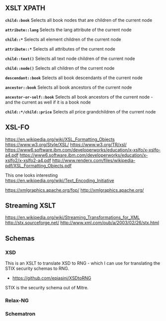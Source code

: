 
<!--
-->

XSLT XPATH
----------

**`child::book`**
Selects all book nodes that are children of the current node

**`attribute::lang`**
Selects the lang attribute of the current node

**`child::*`**
Selects all element children of the current node

**`attribute::*`**
Selects all attributes of the current node

**`child::text()`**
Selects all text node children of the current node

**`child::node()`**
Selects all children of the current node

**`descendant::book`**
Selects all book descendants of the current node

**`ancestor::book`**
Selects all book ancestors of the current node

**`ancestor-or-self::book`**
Selects all book ancestors of the current node - and the current as well if it is a book node

**`child::*/child::price`**
Selects all price grandchildren of the current node

XSL-FO
------

https://en.wikipedia.org/wiki/XSL_Formatting_Objects
https://www.w3.org/Style/XSL/
https://www.w3.org/TR/xsl/
https://www6.software.ibm.com/developerworks/education/x-xslfo/x-xslfo-a4.pdf
https://www6.software.ibm.com/developerworks/education/x-xslfo2/x-xslfo2-a4.pdf
http://www.renderx.com/files/wikipedia-pdf/XSL_Formatting_Objects.pdf

This one looks interesting
https://en.wikipedia.org/wiki/Text_Encoding_Initiative

https://xmlgraphics.apache.org/fop/
http://xmlgraphics.apache.org/

Streaming XSLT
--------------

https://en.wikipedia.org/wiki/Streaming_Transformations_for_XML
http://stx.sourceforge.net/
http://www.xml.com/pub/a/2003/02/26/stx.html

Schemas
-------

### XSD

This is an XSLT to translate XSD to RNG - which I can use
for translating the STIX security schemas to RNG.

 * https://github.com/epiasini/XSDtoRNG

STIX is the security schema out of Mitre.

### Relax-NG

### Schematron

<!-- vim: set autoindent expandtab sw=4 syntax=markdown: -->
